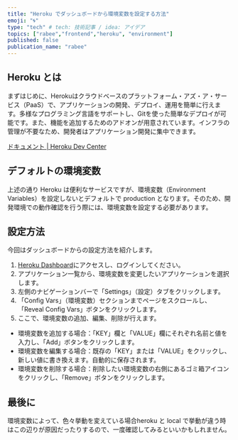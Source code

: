 ```yaml
---
title: "Heroku でダッシュボードから環境変数を設定する方法"
emoji: "🌀"
type: "tech" # tech: 技術記事 / idea: アイデア
topics: ["rabee","frontend","heroku", "environment"]
published: false
publication_name: "rabee"
---
```


## Heroku とは

まずはじめに、Herokuはクラウドベースのプラットフォーム・アズ・ア・サービス（PaaS）で、アプリケーションの開発、デプロイ、運用を簡単に行えます。多様なプログラミング言語をサポートし、Gitを使った簡単なデプロイが可能です。また、機能を追加するためのアドオンが用意されています。インフラの管理が不要なため、開発者はアプリケーション開発に集中できます。

[ドキュメント | Heroku Dev Center](https://devcenter.heroku.com/ja/categories/reference)

## デフォルトの環境変数

上述の通り Heroku は便利なサービスですが、環境変数（Environment Variables）を設定しないとデフォルトで production となります。そのため、開発環境での動作確認を行う際には、環境変数を設定する必要があります。

## 設定方法

今回はダッシュボードからの設定方法を紹介します。

1. [Heroku Dashboard](https://dashboard.heroku.com/apps)にアクセスし、ログインしてください。
2. アプリケーション一覧から、環境変数を変更したいアプリケーションを選択します。
3. 左側のナビゲーションバーで「Settings」（設定）タブをクリックします。
4. 「Config Vars」（環境変数）セクションまでページをスクロールし、「Reveal Config Vars」ボタンをクリックします。
5. ここで、環境変数の追加、編集、削除が行えます。
  - 環境変数を追加する場合：「KEY」欄と「VALUE」欄にそれぞれ名前と値を入力し、「Add」ボタンをクリックします。
  - 環境変数を編集する場合：既存の「KEY」または「VALUE」をクリックし、新しい値に書き換えます。自動的に保存されます。
  - 環境変数を削除する場合：削除したい環境変数の右側にあるゴミ箱アイコンをクリックし、「Remove」ボタンをクリックします。


## 最後に
環境変数によって、色々挙動を変えている場合heroku と local で挙動が違う時はこの辺りが原因だったりするので、一度確認してみるといいかもしれません。